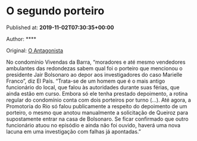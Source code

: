 
# O segundo porteiro

Published at: **2019-11-02T07:30:35+00:00**

Author: ****

Original: [O Antagonista](https://www.oantagonista.com/brasil/o-segundo-porteiro/)

No condomínio Vivendas da Barra, “moradores e até mesmo vendedores ambulantes das redondezas sabem qual foi o porteiro que mencionou o presidente Jair Bolsonaro ao depor aos investigadores do caso Marielle Franco”, diz El País.
“Trata-se de um homem que é o mais antigo funcionário do local, que falou às autoridades durante suas férias, que ainda estão em curso. Embora só ele tenha prestado depoimento, a rotina regular do condomínio conta com dois porteiros por turno (…).
Até agora, a Promotoria do Rio só falou publicamente a respeito do depoimento de um porteiro, o mesmo que anotou manualmente a solicitação de Queiroz para supostamente entrar na casa de Bolsonaro. Se ficar confirmado que outro funcionário atuou no episódio e ainda não foi ouvido, haverá uma nova lacuna em uma investigação com falhas já apontadas.”
